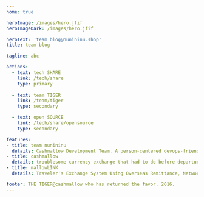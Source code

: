 ```yaml
---
home: true

heroImage: /images/hero.jfif
heroImageDark: /images/hero.jfif

heroText: 'team blog@nunininu.shop'
title: team blog

tagline: abc

actions:
  - text: tech SHARE
    link: /tech/share
    type: primary
  
  - text: team TIGER 
    link: /team/tiger
    type: secondary

  - text: open SOURCE
    link: /tech/share/opensource
    type: secondary

features:
- title: team nunininu
  details: Cashmallow Development Team. A person-centered devops-friendly software developer organization that makes and operates more than customers want one step faster than the market.
- title: cashmallow
  details: troublesome currency exchange that had to do before departue. start a reliable trip by using Cashmallow exchange service.
- title: mallowLINK
  details: Traveler's Exchange System Using Overseas Remittance, Network Solution for Financial Institutions

footer: THE TIGER@cashmallow who has returned the favor. 2016.
---
```

